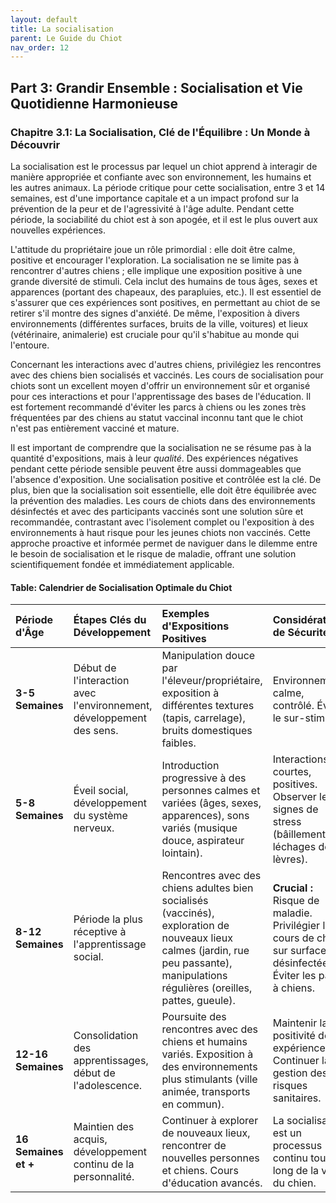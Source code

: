 ```yaml
---
layout: default
title: La socialisation
parent: Le Guide du Chiot
nav_order: 12
---
```


## **Part 3: Grandir Ensemble : Socialisation et Vie Quotidienne Harmonieuse**

### **Chapitre 3.1: La Socialisation, Clé de l'Équilibre : Un Monde à Découvrir**

La socialisation est le processus par lequel un chiot apprend à interagir de manière appropriée et confiante avec son environnement, les humains et les autres animaux. La période critique pour cette socialisation, entre 3 et 14 semaines, est d'une importance capitale et a un impact profond sur la prévention de la peur et de l'agressivité à l'âge adulte. Pendant cette période, la sociabilité du chiot est à son apogée, et il est le plus ouvert aux nouvelles expériences.

L'attitude du propriétaire joue un rôle primordial : elle doit être calme, positive et encourager l'exploration. La socialisation ne se limite pas à rencontrer d'autres chiens ; elle implique une exposition positive à une grande diversité de stimuli. Cela inclut des humains de tous âges, sexes et apparences (portant des chapeaux, des parapluies, etc.). Il est essentiel de s'assurer que ces expériences sont positives, en permettant au chiot de se retirer s'il montre des signes d'anxiété. De même, l'exposition à divers environnements (différentes surfaces, bruits de la ville, voitures) et lieux (vétérinaire, animalerie) est cruciale pour qu'il s'habitue au monde qui l'entoure.

Concernant les interactions avec d'autres chiens, privilégiez les rencontres avec des chiens bien socialisés et vaccinés. Les cours de socialisation pour chiots sont un excellent moyen d'offrir un environnement sûr et organisé pour ces interactions et pour l'apprentissage des bases de l'éducation. Il est fortement recommandé d'éviter les parcs à chiens ou les zones très fréquentées par des chiens au statut vaccinal inconnu tant que le chiot n'est pas entièrement vacciné et mature.

Il est important de comprendre que la socialisation ne se résume pas à la quantité d'expositions, mais à leur *qualité*. Des expériences négatives pendant cette période sensible peuvent être aussi dommageables que l'absence d'exposition. Une socialisation positive et contrôlée est la clé. De plus, bien que la socialisation soit essentielle, elle doit être équilibrée avec la prévention des maladies. Les cours de chiots dans des environnements désinfectés et avec des participants vaccinés sont une solution sûre et recommandée, contrastant avec l'isolement complet ou l'exposition à des environnements à haut risque pour les jeunes chiots non vaccinés. Cette approche proactive et informée permet de naviguer dans le dilemme entre le besoin de socialisation et le risque de maladie, offrant une solution scientifiquement fondée et immédiatement applicable.

#### **Table: Calendrier de Socialisation Optimale du Chiot**

| Période d'Âge | Étapes Clés du Développement | Exemples d'Expositions Positives | Considérations de Sécurité |
| :--- | :--- | :--- | :--- |
| **3-5 Semaines** | Début de l'interaction avec l'environnement, développement des sens. | Manipulation douce par l'éleveur/propriétaire, exposition à différentes textures (tapis, carrelage), bruits domestiques faibles. | Environnement calme, contrôlé. Éviter le sur-stimulus. |
| **5-8 Semaines** | Éveil social, développement du système nerveux. | Introduction progressive à des personnes calmes et variées (âges, sexes, apparences), sons variés (musique douce, aspirateur lointain). | Interactions courtes, positives. Observer les signes de stress (bâillements, léchages de lèvres). |
| **8-12 Semaines** | Période la plus réceptive à l'apprentissage social. | Rencontres avec des chiens adultes bien socialisés (vaccinés), exploration de nouveaux lieux calmes (jardin, rue peu passante), manipulations régulières (oreilles, pattes, gueule). | **Crucial :** Risque de maladie. Privilégier les cours de chiots sur surfaces désinfectées. Éviter les parcs à chiens. |
| **12-16 Semaines** | Consolidation des apprentissages, début de l'adolescence. | Poursuite des rencontres avec des chiens et humains variés. Exposition à des environnements plus stimulants (ville animée, transports en commun). | Maintenir la positivité des expériences. Continuer la gestion des risques sanitaires. |
| **16 Semaines et \+** | Maintien des acquis, développement continu de la personnalité. | Continuer à explorer de nouveaux lieux, rencontrer de nouvelles personnes et chiens. Cours d'éducation avancés. | La socialisation est un processus continu tout au long de la vie du chien. | 